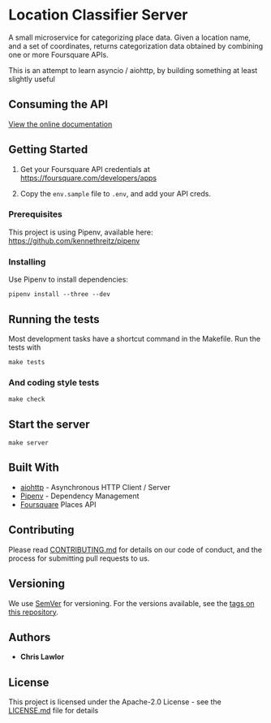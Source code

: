 # Location Classifier Server

A small microservice for categorizing place data. Given a location name, and
a set of coordinates, returns categorization data obtained by combining one
or more Foursquare APIs.

This is an attempt to learn asyncio / aiohttp, by building something at least
slightly useful


## Consuming the API

[View the online documentation](https://location-classify-server.restlet.io/)


## Getting Started

1. Get your Foursquare API credentials at https://foursquare.com/developers/apps

1. Copy the ``env.sample`` file to ``.env``, and add your API creds.



### Prerequisites

This project is using Pipenv, available here: https://github.com/kennethreitz/pipenv



### Installing

Use Pipenv to install dependencies:

```
pipenv install --three --dev
```


## Running the tests

Most development tasks have a shortcut command in the Makefile. Run the tests
with

```
make tests
```


### And coding style tests

```
make check
```

## Start the server

```
make server
```

## Built With

* [aiohttp](http://aiohttp.readthedocs.io/en/stable/index.html) - Asynchronous HTTP Client / Server
* [Pipenv](https://docs.pipenv.org/) - Dependency Management
* [Foursquare](https://developer.foursquare.com/) Places API

## Contributing

Please read [CONTRIBUTING.md](https://gist.github.com/PurpleBooth/b24679402957c63ec426) for details on our code of conduct, and the process for submitting pull requests to us.

## Versioning

We use [SemVer](http://semver.org/) for versioning. For the versions available, see the [tags on this repository](https://github.com/your/project/tags). 

## Authors

* **Chris Lawlor**

## License

This project is licensed under the Apache-2.0 License - see the [LICENSE.md](LICENSE.md) file for details
